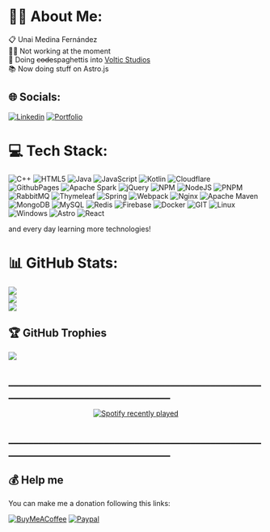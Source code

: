 # 👨‍💻 About Me:
<div>📋 Unai Medina Fernández
<div>👷‍♂️ Not working at the moment </div>
<div>🍝 Doing <del>code</del>spaghettis into <a href="https://github.com/Voltic-Studios">Voltic Studios</a></div>
<div>📚 Now doing stuff on Astro.js</div>



## 🌐 Socials:

[![Linkedin](https://img.shields.io/badge/LinkedIn-0077B5?style=for-the-badge&logo=linkedin&logoColor=white)](https://www.linkedin.com/in/unai-medina-fdez/)
[![Portfolio](https://img.shields.io/badge/Personal%20Portfolio-blue?style=for-the-badge&logo=wolfram&logoColor=white)](https://umedina.dev)

# 💻 Tech Stack:
![C++](https://img.shields.io/badge/_-CPP-F34B7D.svg?style=for-the-badge)
![HTML5](https://img.shields.io/badge/html5-%23E34F26.svg?style=for-the-badge&logo=html5&logoColor=white) 
![Java](https://img.shields.io/badge/java-%23ED8B00.svg?style=for-the-badge&logo=openjdk&logoColor=white) 
![JavaScript](https://img.shields.io/badge/javascript-%23323330.svg?style=for-the-badge&logo=javascript&logoColor=%23F7DF1E) 
![Kotlin](https://img.shields.io/badge/kotlin-%237F52FF.svg?style=for-the-badge&logo=kotlin&logoColor=white) 
![Cloudflare](https://img.shields.io/badge/Cloudflare-F38020?style=for-the-badge&logo=Cloudflare&logoColor=white) 
![GithubPages](https://img.shields.io/badge/github%20pages-121013?style=for-the-badge&logo=github&logoColor=white) 
![Apache Spark](https://img.shields.io/badge/Apache%20Spark-FDEE21?style=for-the-badge&logo=apachespark&logoColor=black) 
![jQuery](https://img.shields.io/badge/jquery-%230769AD.svg?style=for-the-badge&logo=jquery&logoColor=white) 
![NPM](https://img.shields.io/badge/NPM-%23CB3837.svg?style=for-the-badge&logo=npm&logoColor=white) 
![NodeJS](https://img.shields.io/badge/node.js-6DA55F?style=for-the-badge&logo=node.js&logoColor=white) 
![PNPM](https://img.shields.io/badge/pnpm-%234a4a4a.svg?style=for-the-badge&logo=pnpm&logoColor=f69220) 
![RabbitMQ](https://img.shields.io/badge/rabbitmq-FF6600?style=for-the-badge&logo=rabbitmq&logoColor=white) 
![Thymeleaf](https://img.shields.io/badge/Thymeleaf-%23005C0F.svg?style=for-the-badge&logo=Thymeleaf&logoColor=white) 
![Spring](https://img.shields.io/badge/Spring-6DB33F?style=for-the-badge&logo=spring&logoColor=white)
![Webpack](https://img.shields.io/badge/webpack-%238DD6F9.svg?style=for-the-badge&logo=webpack&logoColor=black) 
![Nginx](https://img.shields.io/badge/nginx-%23009639.svg?style=for-the-badge&logo=nginx&logoColor=white) 
![Apache Maven](https://img.shields.io/badge/Apache%20Maven-C71A36?style=for-the-badge&logo=Apache%20Maven&logoColor=white) 
![MongoDB](https://img.shields.io/badge/MongoDB-%234ea94b.svg?style=for-the-badge&logo=mongodb&logoColor=white) 
![MySQL](https://img.shields.io/badge/mysql-%2300000f.svg?style=for-the-badge&logo=mysql&logoColor=white) 
![Redis](https://img.shields.io/badge/redis-%23DD0031.svg?style=for-the-badge&logo=redis&logoColor=white) 
![Firebase](https://img.shields.io/badge/Firebase-039BE5?style=for-the-badge&logo=Firebase&logoColor=white) 
![Docker](https://img.shields.io/badge/docker-%230db7ed.svg?style=for-the-badge&logo=docker&logoColor=white) 
![GIT](https://img.shields.io/badge/Git-fc6d26?style=for-the-badge&logo=git&logoColor=white)
![Linux](https://img.shields.io/badge/Linux-FCC624?style=for-the-badge&logo=linux&logoColor=black)
![Windows](https://img.shields.io/badge/Windows-0078D6?style=for-the-badge&logo=microsoft&logoColor=white)
![Astro](https://img.shields.io/badge/astro-%232C2052.svg?style=for-the-badge&logo=astro&logoColor=white)
![React](https://img.shields.io/badge/React-327fa8?style=for-the-badge&logo=react&logoColor=white)

and every day learning more technologies!


# 📊 GitHub Stats:
![](https://github-readme-stats.vercel.app/api?username=unaimedina&theme=dark&hide_border=false&include_all_commits=true&count_private=true)<br/>
![](https://github-readme-streak-stats.herokuapp.com/?user=unaimedina&theme=dark&hide_border=false)<br/>
![](https://github-readme-stats.vercel.app/api/top-langs/?username=unaimedina&theme=dark&hide_border=false&include_all_commits=true&count_private=true&layout=compact)

## 🏆 GitHub Trophies
![](https://github-profile-trophy.vercel.app/?username=unaimedina&theme=radical&no-frame=false&no-bg=true&margin-w=4)

## __________________________________________________________________________________

<div align="center">
  <a href="https://open.spotify.com/user/w8elzv7t0nm7s3apc8xhqnpv1">
    <img src="https://spotify-recently-played-readme.vercel.app/api?user=w8elzv7t0nm7s3apc8xhqnpv1&count=5&unique=true" alt="Spotify recently played"  />
  </a>
</div>


## __________________________________________________________________________________

  ## 💰 Help me
  You can make me a donation following this links:

  [![BuyMeACoffee](https://img.shields.io/badge/Buy%20Me%20a%20Coffee-ffdd00?style=for-the-badge&logo=buy-me-a-coffee&logoColor=black)](https://www.buymeacoffee.com/unaimedina) 
  [![Paypal](https://img.shields.io/badge/PayPal-00457C?style=for-the-badge&logo=paypal&logoColor=white)](https://www.paypal.me/0GHz) 
